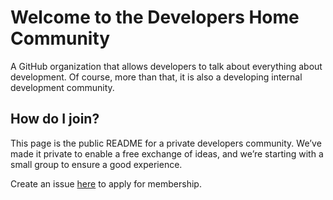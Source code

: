 # Welcome to the Developers Home Community

A GitHub organization that allows developers to talk about everything about development. Of course, more than that, it is also a developing internal development community.

## How do I join?

This page is the public README for a private developers community. We’ve made it private to enable a free exchange of ideas, and we’re starting with a small group to ensure a good experience.

Create an issue [here](https://github.com/DH-Community/Apply) to apply for membership.
